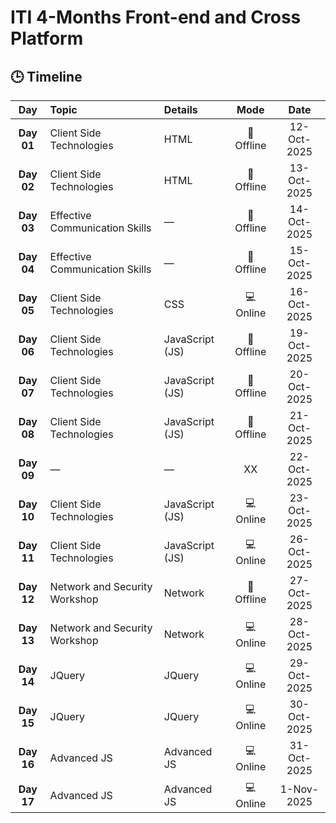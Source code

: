 # ITI 4-Months Front-end and Cross Platform

## 🕒 Timeline

| **Day** | **Topic** | **Details** | **Mode** | **Date** |
|:-------:|:---------------------------------------------|:-----------------|:-----------:|:-------------:|
| **Day 01** | Client Side Technologies | HTML | 🏫 Offline | 12-Oct-2025 |
| **Day 02** | Client Side Technologies | HTML | 🏫 Offline | 13-Oct-2025 |
| **Day 03** | Effective Communication Skills | — | 🏫 Offline | 14-Oct-2025 |
| **Day 04** | Effective Communication Skills | — | 🏫 Offline | 15-Oct-2025 |
| **Day 05** | Client Side Technologies | CSS | 💻 Online | 16-Oct-2025 |
| **Day 06** | Client Side Technologies | JavaScript (JS) | 🏫 Offline | 19-Oct-2025 |
| **Day 07** | Client Side Technologies | JavaScript (JS) | 🏫 Offline | 20-Oct-2025 |
| **Day 08** | Client Side Technologies | JavaScript (JS) | 🏫 Offline | 21-Oct-2025 |
| **Day 09** | — | — | XX | 22-Oct-2025 |
| **Day 10** | Client Side Technologies | JavaScript (JS) | 💻 Online | 23-Oct-2025 |
| **Day 11** | Client Side Technologies | JavaScript (JS) | 💻 Online | 26-Oct-2025 |
| **Day 12** | Network and Security Workshop | Network | 🏫 Offline | 27-Oct-2025 |
| **Day 13** | Network and Security Workshop | Network | 💻 Online | 28-Oct-2025 |
| **Day 14** | JQuery | JQuery | 💻 Online | 29-Oct-2025 |
| **Day 15** | JQuery | JQuery | 💻 Online | 30-Oct-2025 |
| **Day 16** | Advanced JS | Advanced JS | 💻 Online | 31-Oct-2025 |
| **Day 17** | Advanced JS | Advanced JS | 💻 Online | 1-Nov-2025 |